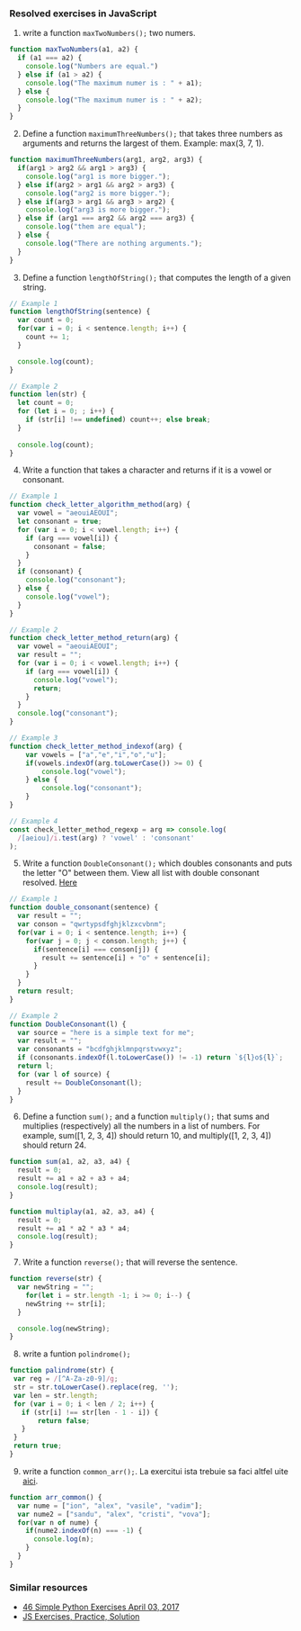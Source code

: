 ### Resolved exercises in JavaScript
1. write a function `maxTwoNumbers();` two numers.
```js
function maxTwoNumbers(a1, a2) {
  if (a1 === a2) {
    console.log("Numbers are equal.")
  } else if (a1 > a2) {
    console.log("The maximum numer is : " + a1);
  } else {
    console.log("The maximum numer is : " + a2);
  }
}
```

2. Define a function `maximumThreeNumbers();` that takes three numbers as arguments and returns the largest of them. Example: max(3, 7, 1).
```js
function maximumThreeNumbers(arg1, arg2, arg3) {
  if(arg1 > arg2 && arg1 > arg3) {
    console.log("arg1 is more bigger.");
  } else if(arg2 > arg1 && arg2 > arg3) {
    console.log("arg2 is more bigger.");
  } else if(arg3 > arg1 && arg3 > arg2) {
    console.log("arg3 is more bigger.");
  } else if (arg1 === arg2 && arg2 === arg3) {
    console.log("them are equal");
  } else {
    console.log("There are nothing arguments.");
  }
}

```

3. Define a function `lengthOfString();` that computes the length of a given string. 
```javascript
// Example 1
function lengthOfString(sentence) {
  var count = 0;
  for(var i = 0; i < sentence.length; i++) {
    count += 1;
  }

  console.log(count);
}
```

```javascript
// Example 2
function len(str) {
  let count = 0;
  for (let i = 0; ; i++) {
    if (str[i] !== undefined) count++; else break;
  }
  
  console.log(count);
}
```

4. Write a function that takes a character and returns if it is a vowel or consonant. 
```javascript
// Example 1
function check_letter_algorithm_method(arg) {
  var vowel = "aeouiAEOUI";
  let consonant = true;
  for (var i = 0; i < vowel.length; i++) {
    if (arg === vowel[i]) {
      consonant = false;
    }
  }
  if (consonant) {
    console.log("consonant");
  } else {
    console.log("vowel");
  }
}

// Example 2
function check_letter_method_return(arg) {
  var vowel = "aeouiAEOUI";
  var result = "";
  for (var i = 0; i < vowel.length; i++) {
    if (arg === vowel[i]) {
      console.log("vowel");
      return;
    }
  }
  console.log("consonant");
}

// Example 3
function check_letter_method_indexof(arg) {
    var vowels = ["a","e","i","o","u"]; 
    if(vowels.indexOf(arg.toLowerCase()) >= 0) {
        console.log("vowel");
    } else {
        console.log("consonant");
    }   
}

// Example 4
const check_letter_method_regexp = arg => console.log(
  /[aeiou]/i.test(arg) ? 'vowel' : 'consonant'
);
```

5. Write a function `DoubleConsonant();` which doubles consonants and puts the letter "O" between them. View all list with double consonant resolved. [Here](double_consonant.md)
```js
// Example 1 
function double_consonant(sentence) {
  var result = "";
  var conson = "qwrtypsdfghjklzxcvbnm";
  for(var i = 0; i < sentence.length; i++) {
    for(var j = 0; j < conson.length; j++) {
      if(sentence[i] === conson[j]) {
        result += sentence[i] + "o" + sentence[i];
      }
    }
  }
  return result;  
}

// Example 2 
function DoubleConsonant(l) {
  var source = "here is a simple text for me";
  var result = "";
  var consonants = "bcdfghjklmnpqrstvwxyz";
  if (consonants.indexOf(l.toLowerCase()) != -1) return `${l}o${l}`;
  return l;
  for (var l of source) {
    result += DoubleConsonant(l);
  }
}
```

6. Define a function `sum();` and a function `multiply();` that sums and multiplies (respectively) all the numbers in a list of numbers. For example, sum([1, 2, 3, 4]) should return 10, and multiply([1, 2, 3, 4]) should return 24.
```js
function sum(a1, a2, a3, a4) {
  result = 0;
  result += a1 + a2 + a3 + a4;
  console.log(result);
}

function multiplay(a1, a2, a3, a4) {
  result = 0;
  result += a1 * a2 * a3 * a4;
  console.log(result);
}
```

7. Write a function `reverse();` that will reverse the sentence.
```js
function reverse(str) {
  var newString = "";
    for(let i = str.length -1; i >= 0; i--) {
    newString += str[i];
  }

  console.log(newString);
}
```

8. write a funtion `polindrome();`
```js
function palindrome(str) {
 var reg = /[^A-Za-z0-9]/g;
 str = str.toLowerCase().replace(reg, '');
 var len = str.length;
 for (var i = 0; i < len / 2; i++) {
   if (str[i] !== str[len - 1 - i]) { 
       return false;
   }
 }
 return true; 
}
```

9. write a function `common_arr();`. La exercitui ista trebuie sa faci altfel uite [aici](https://github.com/arsho/46-Simple-Python-Exercises-Solutions/blob/master/problem_09_alternative.py).
```js
function arr_common() {
  var nume = ["ion", "alex", "vasile", "vadim"];
  var nume2 = ["sandu", "alex", "cristi", "vova"];  
  for(var n of nume) {
    if(nume2.indexOf(n) === -1) {
      console.log(n);
    }
  }
}
```

### Similar resources
* [46 Simple Python Exercises 
April 03, 2017](http://uselesstruth.blogspot.md/2017/04/46-simple-python-exercises.html)
* [JS Exercises, Practice, Solution](https://www.w3resource.com/javascript-exercises/)